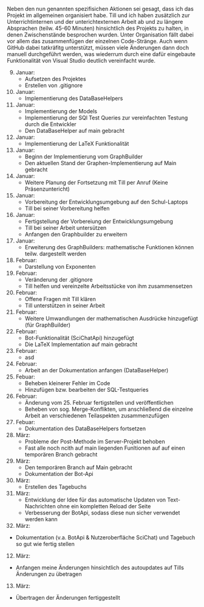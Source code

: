 Neben den nun genannten spezifisichen Aktionen sei gesagt, dass ich das Projekt im allgemeinen organisiert habe. Till und ich haben zusätzlich zur Unterrichtinternen und der unterichtexternen Arbeit ab und zu längere Absprachen (teilw. 45-60 Minuten) hinsichtlich des Projekts zu halten, in denen Zwischenstände besprochen wurden. Unter Organisation fällt dabei vor allem das zusammenfügen der einzelnen Code-Stränge. Auch wenn GitHub dabei tatkräfitg unterstützt, müssen viele Änderungen dann doch manuell durchgeführt werden, was wiederrum durch eine dafür eingebaute Funktionalität von Visual Studio deutlich vereinfacht wurde.

09. Januar:
    - Aufsetzen des Projektes
    - Erstellen von .gitignore
12. Januar:
    - Implementierung des DataBaseHelpers
13. Januar:
    - Implementierung der Models
    - Implementierung der SQl Test Queries zur vereinfachten Testung durch die Entwickler
    - Den DataBaseHelper auf main gebracht
17. Januar:
    - Implementierung der LaTeX Funktionalität
20. Januar:
    - Beginn der Implementierung vom GraphBuilder
    - Den aktuellen Stand der Graphen-Implementierung auf Main gebracht
22. Januar:
    - Weitere Planung der Fortsetzung mit Till per Anruf (Keine Präsenzuntericht)
24. Januar:
    - Vorbereitung der Entwicklungsumgebung auf den Schul-Laptops
    - Till bei seiner Vorbereitung helfen
29. Januar:
    - Fertigstellung der Vorbereiung der Entwicklungsumgebung
    - Till bei seiner Arbeit untersützen
    - Anfangen den Graphbuilder zu erweitern
31. Januar:
    - Erweiterung des GraphBuilders: mathematische Funktionen können teilw. dargestellt werden
05. Februar:
    - Darstellung von Exponenten
07. Februar:
    - Veränderung der .gitignore
    - Till helfen und vereinzelte Arbeitsstücke von ihm zusammensetzen
12. Februar:
    - Offene Fragen mit Till klären
    - Till unterstützen in seiner Arbeit
14. Februar:
    - Weitere Umwandlungen der mathematischen Ausdrücke hinzugefügt (für GraphBuilder)
17. Februar:
    - Bot-Funktionalität (SciChatApi) hinzugefügt
    - Die LaTeX Implementation auf main gebracht
19. Februar:
    - asd
21. Februar:
    - Arbeit an der Dokumentation anfangen (DataBaseHelper)
25. Febuar:
    - Beheben kleinerer Fehler im Code
    - Hinzufügen bzw. bearbeiten der SQL-Testqueries
26. Februar:
    - Änderung vom 25. Februar fertigstellen und veröffentlichen
    - Beheben von sog. Merge-Konflikten, um anschließend die einzelne Arbeit an verschiedenen Teilaspekten zusammenzufügen
28. Febuar:
    - Dokumentation des DataBaseHelpers fortsetzen
04. März:
    - Probleme der Post-Methode im Server-Projekt behoben
    - Fast alle noch ncith auf main liegenden Funltionen auf auf einen temporären Branch gebracht
06. März:
    - Den temporären Branch auf Main gebracht
    - Dokumentation der Bot-Api
07. März:
    - Erstellen des Tagebuchs
10. März:
    - Entwicklung der Idee für das automatische Updaten von Text-Nachrichten ohne ein kompletten Reload der Seite
    - Verbesserung der BotApi, sodass diese nun sicher verwendet werden kann
11. März:
  - Dokumentation (v.a. BotApi & Nutzeroberfläche SciChat) und Tagebuch so gut wie fertig stellen
12. März:
  - Anfangen meine Änderungen hinsichtlich des autoupdates auf Tills Änderungen zu übetragen
13. März:
  - Übertragen der Änderungen fertiggestellt
